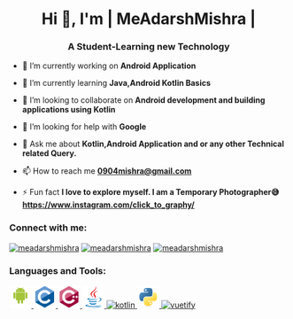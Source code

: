 <h1 align="center">Hi 👋, I'm | MeAdarshMishra |</h1>
<h3 align="center">A Student-Learning new Technology</h3>

- 🔭 I’m currently working on **Android Application**

- 🌱 I’m currently learning **Java,Android Kotlin Basics**

- 👯 I’m looking to collaborate on **Android development and building applications using Kotlin**

- 🤝 I’m looking for help with **Google**

- 💬 Ask me about **Kotlin,Android Application and or any other Technical related Query.**

- 📫 How to reach me **0904mishra@gmail.com**

- ⚡ Fun fact **I love to explore myself. I am a Temporary Photographer😅 https://www.instagram.com/click_to_graphy/**

<h3 align="left">Connect with me:</h3>
<p align="left">
<a href="https://twitter.com/meadarshmishra" target="blank"><img align="center" src="https://raw.githubusercontent.com/rahuldkjain/github-profile-readme-generator/neutral-icons/src/images/icons/Social/twitter.svg" alt="meadarshmishra" height="30" width="40" /></a>
<a href="https://instagram.com/meadarshmishra" target="blank"><img align="center" src="https://raw.githubusercontent.com/rahuldkjain/github-profile-readme-generator/neutral-icons/src/images/icons/Social/instagram.svg" alt="meadarshmishra" height="30" width="40" /></a>
<a href="https://www.codechef.com/users/meadarshmishra" target="blank"><img align="center" src="https://cdn.jsdelivr.net/npm/simple-icons@3.1.0/icons/codechef.svg" alt="meadarshmishra" height="30" width="40" /></a>
</p>

<h3 align="left">Languages and Tools:</h3>
<p align="left"> <a href="https://developer.android.com" target="_blank"> <img src="https://raw.githubusercontent.com/devicons/devicon/master/icons/android/android-original-wordmark.svg" alt="android" width="40" height="40"/> </a> <a href="https://www.cprogramming.com/" target="_blank"> <img src="https://raw.githubusercontent.com/devicons/devicon/master/icons/c/c-original.svg" alt="c" width="40" height="40"/> </a> <a href="https://www.w3schools.com/cpp/" target="_blank"> <img src="https://raw.githubusercontent.com/devicons/devicon/master/icons/cplusplus/cplusplus-original.svg" alt="cplusplus" width="40" height="40"/> </a> <a href="https://www.java.com" target="_blank"> <img src="https://raw.githubusercontent.com/devicons/devicon/master/icons/java/java-original.svg" alt="java" width="40" height="40"/> </a> <a href="https://kotlinlang.org" target="_blank"> <img src="https://www.vectorlogo.zone/logos/kotlinlang/kotlinlang-icon.svg" alt="kotlin" width="40" height="40"/> </a> <a href="https://www.python.org" target="_blank"> <img src="https://raw.githubusercontent.com/devicons/devicon/master/icons/python/python-original.svg" alt="python" width="40" height="40"/> </a> <a href="https://vuetifyjs.com/en/" target="_blank"> <img src="https://bestofjs.org/logos/vuetify.svg" alt="vuetify" width="40" height="40"/> </a> </p>
